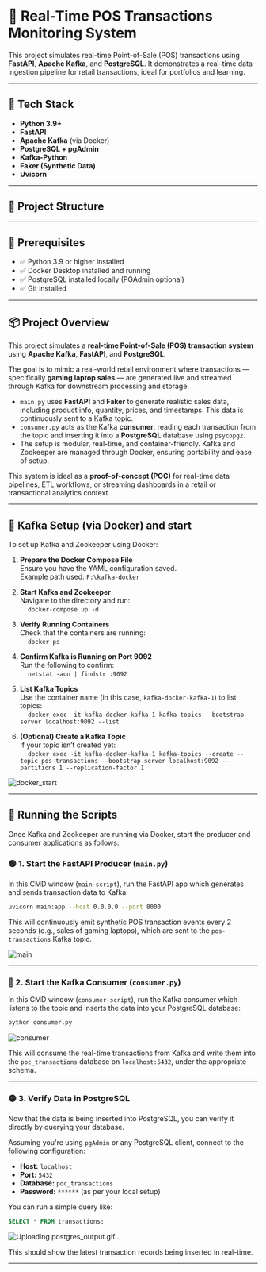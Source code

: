 # 💸 Real-Time POS Transactions Monitoring System

This project simulates real-time Point-of-Sale (POS) transactions using **FastAPI**, **Apache Kafka**, and **PostgreSQL**. It demonstrates a real-time data ingestion pipeline for retail transactions, ideal for portfolios and learning.

---

## 🚀 Tech Stack

- **Python 3.9+**
- **FastAPI**
- **Apache Kafka** (via Docker)
- **PostgreSQL + pgAdmin**
- **Kafka-Python**
- **Faker (Synthetic Data)**
- **Uvicorn**

---

## 📁 Project Structure




---

## 🔧 Prerequisites

- ✅ Python 3.9 or higher installed
- ✅ Docker Desktop installed and running
- ✅ PostgreSQL installed locally (PGAdmin optional)
- ✅ Git installed

---



## 📦 Project Overview

This project simulates a **real-time Point-of-Sale (POS) transaction system** using **Apache Kafka**, **FastAPI**, and **PostgreSQL**.

The goal is to mimic a real-world retail environment where transactions — specifically **gaming laptop sales** — are generated live and streamed through Kafka for downstream processing and storage.

- `main.py` uses **FastAPI** and **Faker** to generate realistic sales data, including product info, quantity, prices, and timestamps. This data is continuously sent to a Kafka topic.
- `consumer.py` acts as the Kafka **consumer**, reading each transaction from the topic and inserting it into a **PostgreSQL** database using `psycopg2`.
- The setup is modular, real-time, and container-friendly. Kafka and Zookeeper are managed through Docker, ensuring portability and ease of setup.

This system is ideal as a **proof-of-concept (POC)** for real-time data pipelines, ETL workflows, or streaming dashboards in a retail or transactional analytics context.

---


## 🐳 Kafka Setup (via Docker) and start

To set up Kafka and Zookeeper using Docker:

1. **Prepare the Docker Compose File**  
   Ensure you have the YAML configuration saved.  
   Example path used: `F:\kafka-docker`

2. **Start Kafka and Zookeeper**  
   Navigate to the directory and run:  
   &nbsp;&nbsp;&nbsp;&nbsp;`docker-compose up -d`

3. **Verify Running Containers**  
   Check that the containers are running:  
   &nbsp;&nbsp;&nbsp;&nbsp;`docker ps`

4. **Confirm Kafka is Running on Port 9092**  
   Run the following to confirm:  
   &nbsp;&nbsp;&nbsp;&nbsp;`netstat -aon | findstr :9092`

5. **List Kafka Topics**  
   Use the container name (in this case, `kafka-docker-kafka-1`) to list topics:  
   &nbsp;&nbsp;&nbsp;&nbsp;`docker exec -it kafka-docker-kafka-1 kafka-topics --bootstrap-server localhost:9092 --list`

6. **(Optional) Create a Kafka Topic**  
   If your topic isn’t created yet:  
   &nbsp;&nbsp;&nbsp;&nbsp;`docker exec -it kafka-docker-kafka-1 kafka-topics --create --topic pos-transactions --bootstrap-server localhost:9092 --partitions 1 --replication-factor 1`


![docker_start](https://github.com/user-attachments/assets/e1b4ef85-8d2f-4ec7-9231-d4ed107658d1)


   ---
## 🚀 Running the Scripts

Once Kafka and Zookeeper are running via Docker, start the producer and consumer applications as follows:

### 🟢 1. Start the FastAPI Producer (`main.py`)

In this CMD window (`main-script`), run the FastAPI app which generates and sends transaction data to Kafka:

```bash
uvicorn main:app --host 0.0.0.0 --port 8000
```

This will continuously emit synthetic POS transaction events every 2 seconds (e.g., sales of gaming laptops), which are sent to the `pos-transactions` Kafka topic.


![main](https://github.com/user-attachments/assets/8317a5c2-76fa-4a64-a042-b93c1e99c807)

   ---


### 🔵 2. Start the Kafka Consumer (`consumer.py`)

In this CMD window (`consumer-script`), run the Kafka consumer which listens to the topic and inserts the data into your PostgreSQL database:

```bash
python consumer.py
```

![consumer](https://github.com/user-attachments/assets/43679fa5-85bd-4e5e-81c8-11066e895b12)


This will consume the real-time transactions from Kafka and write them into the `poc_transactions` database on `localhost:5432`, under the appropriate schema.


   ---

### 🟡 3. Verify Data in PostgreSQL

Now that the data is being inserted into PostgreSQL, you can verify it directly by querying your database.

Assuming you're using `pgAdmin` or any PostgreSQL client, connect to the following configuration:

- **Host:** `localhost`
- **Port:** `5432`
- **Database:** `poc_transactions`
- **Password:** `******` (as per your local setup)

You can run a simple query like:

```sql
SELECT * FROM transactions;
```

![Uploading postgres_output.gif…]()

This should show the latest transaction records being inserted in real-time.

---
